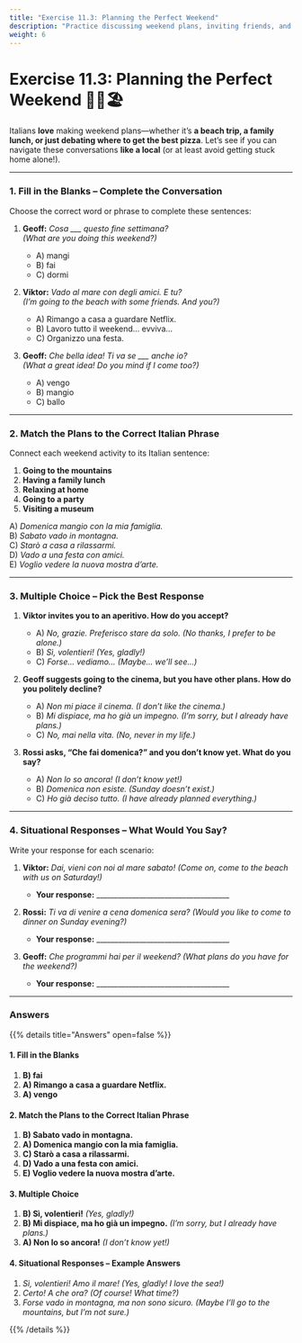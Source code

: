 ```yaml
---
title: "Exercise 11.3: Planning the Perfect Weekend"
description: "Practice discussing weekend plans, inviting friends, and responding like a true Italian!"
weight: 6
---
```


# Exercise 11.3: Planning the Perfect Weekend 🎉🍕🏖️  

Italians **love** making weekend plans—whether it’s **a beach trip, a family lunch, or just debating where to get the best pizza**. Let’s see if you can navigate these conversations **like a local** (or at least avoid getting stuck home alone!).

---

### 1. Fill in the Blanks – Complete the Conversation  

Choose the correct word or phrase to complete these sentences:

1. **Geoff:** *Cosa ___ questo fine settimana?*  
   *(What are you doing this weekend?)*  
   - A) mangi  
   - B) fai  
   - C) dormi  

2. **Viktor:** *Vado al mare con degli amici. E tu?*  
   *(I’m going to the beach with some friends. And you?)*  
   - A) Rimango a casa a guardare Netflix.  
   - B) Lavoro tutto il weekend… evviva…  
   - C) Organizzo una festa.  

3. **Geoff:** *Che bella idea! Ti va se ___ anche io?*  
   *(What a great idea! Do you mind if I come too?)*  
   - A) vengo  
   - B) mangio  
   - C) ballo  

---

### 2. Match the Plans to the Correct Italian Phrase  

Connect each weekend activity to its Italian sentence:

1. **Going to the mountains**  
2. **Having a family lunch**  
3. **Relaxing at home**  
4. **Going to a party**  
5. **Visiting a museum**  

A) *Domenica mangio con la mia famiglia.*  
B) *Sabato vado in montagna.*  
C) *Starò a casa a rilassarmi.*  
D) *Vado a una festa con amici.*  
E) *Voglio vedere la nuova mostra d’arte.*  

---

### 3. Multiple Choice – Pick the Best Response  

1. **Viktor invites you to an aperitivo. How do you accept?**  
   - A) *No, grazie. Preferisco stare da solo.* *(No thanks, I prefer to be alone.)*  
   - B) *Sì, volentieri!* *(Yes, gladly!)*  
   - C) *Forse… vediamo…* *(Maybe… we’ll see…)*  

2. **Geoff suggests going to the cinema, but you have other plans. How do you politely decline?**  
   - A) *Non mi piace il cinema.* *(I don’t like the cinema.)*  
   - B) *Mi dispiace, ma ho già un impegno.* *(I’m sorry, but I already have plans.)*  
   - C) *No, mai nella vita.* *(No, never in my life.)*  

3. **Rossi asks, “Che fai domenica?” and you don’t know yet. What do you say?**  
   - A) *Non lo so ancora!* *(I don’t know yet!)*  
   - B) *Domenica non esiste.* *(Sunday doesn’t exist.)*  
   - C) *Ho già deciso tutto.* *(I have already planned everything.)*  

---

### 4. Situational Responses – What Would You Say?  

Write your response for each scenario:  

1. **Viktor:** *Dai, vieni con noi al mare sabato!* *(Come on, come to the beach with us on Saturday!)*  
   - **Your response:** _____________________________________  

2. **Rossi:** *Ti va di venire a cena domenica sera?* *(Would you like to come to dinner on Sunday evening?)*  
   - **Your response:** _____________________________________  

3. **Geoff:** *Che programmi hai per il weekend?* *(What plans do you have for the weekend?)*  
   - **Your response:** _____________________________________  

---

### Answers  

{{% details title="Answers" open=false %}}  

#### 1. Fill in the Blanks  
1. **B) fai**  
2. **A) Rimango a casa a guardare Netflix.**  
3. **A) vengo**  

#### 2. Match the Plans to the Correct Italian Phrase  
1. **B) Sabato vado in montagna.**  
2. **A) Domenica mangio con la mia famiglia.**  
3. **C) Starò a casa a rilassarmi.**  
4. **D) Vado a una festa con amici.**  
5. **E) Voglio vedere la nuova mostra d’arte.**  

#### 3. Multiple Choice  
1. **B) Sì, volentieri!** *(Yes, gladly!)*  
2. **B) Mi dispiace, ma ho già un impegno.** *(I’m sorry, but I already have plans.)*  
3. **A) Non lo so ancora!** *(I don’t know yet!)*  

#### 4. Situational Responses – Example Answers  
1. *Sì, volentieri! Amo il mare!* *(Yes, gladly! I love the sea!)*  
2. *Certo! A che ora?* *(Of course! What time?)*  
3. *Forse vado in montagna, ma non sono sicuro.* *(Maybe I’ll go to the mountains, but I’m not sure.)*  

{{% /details %}}  
